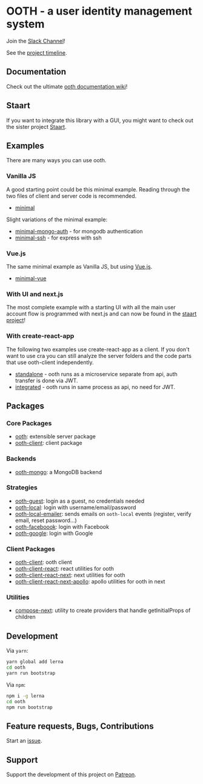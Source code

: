 # OOTH - a user identity management system

Join the [Slack Channel](https://join.slack.com/t/ooth/shared_invite/enQtMjQ3MDE2ODA2NjE0LTE1NGNmN2YzZTdiMWNjODExZmNjYzg3ZGJjZmVmZmI2YjVhOWYzZDQ1NWI4Y2JiNzNlMmI2Y2U5ZWFhODIzMWQ)!

See the [project timeline](https://github.com/nmaro/ooth/projects/2).

## Documentation

Check out the ultimate [ooth documentation wiki](https://github.com/nmaro/ooth/wiki)!

## Staart

If you want to integrate this library with a GUI, you might want to check out the sister project [Staart](https://github.com/nmaro/staart).

## Examples

There are many ways you can use ooth.

### Vanilla JS

A good starting point could be this minimal example. Reading through the two files of client and server code is recommended.

* [minimal](examples/minimal)

Slight variations of the minimal example:

* [minimal-mongo-auth](examples/minimal-mongo-auth) - for mongodb authentication
* [minimal-ssh](examples/minimal-ssh) - for express with ssh

### Vue.js

The same minimal example as Vanilla JS, but using [Vue.js](https://vuejs.org/).

* [minimal-vue](examples/minimal-vue)

### With UI and next.js

The most complete example with a starting UI with all the main user account flow is programmed with next.js and can now be found in the [staart project](https://github.com/nmaro/staart)!

### With create-react-app

The following two examples use create-react-app as a client. If you don't want to use cra you can still analyze the server folders and the code parts that use ooth-client independently.

* [standalone](examples/standalone) - ooth runs as a microservice separate from api, auth transfer is done via JWT.
* [integrated](examples/integrated) - ooth runs in same process as api, no need for JWT.

## Packages

### Core Packages

* [ooth](packages/ooth): extensible server package
* [ooth-client](packages/ooth-client): client package

### Backends

* [ooth-mongo](packages/ooth-mongo): a MongoDB backend

### Strategies

* [ooth-guest](packages/ooth-guest): login as a guest, no credentials needed
* [ooth-local](packages/ooth-local): login with username/email/password
* [ooth-local-emailer](packages/ooth-local-emailer): sends emails on `ooth-local` events (register, verify email, reset password...)
* [ooth-faceboook](packages/ooth-facebook): login with Facebook
* [ooth-google](packages/ooth-google): login with Google

### Client Packages

* [ooth-client](packages/ooth-client): ooth client
* [ooth-client-react](packages/ooth-client-react): react utilities for ooth
* [ooth-client-react-next](packages/ooth-client-react-next): next utilities for ooth
* [ooth-client-react-next-apollo](packages/ooth-client-react-next-apollo): apollo utilities for ooth in next

### Utilities

* [compose-next](packages/compose-next): utility to create providers that handle getInitialProps of children

## Development

Via `yarn`:

```bash
yarn global add lerna
cd ooth
yarn run bootstrap
```

Via `npm`:

```bash
npm i -g lerna
cd ooth
npm run bootstrap
```

## Feature requests, Bugs, Contributions

Start an [issue](https://github.com/nmaro/ooth/issues).

## Support

Support the development of this project on [Patreon](https://www.patreon.com/nmaro).
